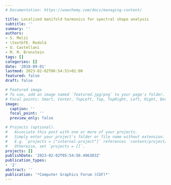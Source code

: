 ```yaml
---
# Documentation: https://wowchemy.com/docs/managing-content/

title: Localized manifold harmonics for spectral shape analysis
subtitle: ''
summary: ''
authors:
- S. Melzi
- \textbfE. Rodolà
- U. Castellani
- M. M. Bronstein
tags: []
categories: []
date: '2018-09-01'
lastmod: 2023-02-02T06:54:51+01:00
featured: false
draft: false

# Featured image
# To use, add an image named `featured.jpg/png` to your page's folder.
# Focal points: Smart, Center, TopLeft, Top, TopRight, Left, Right, BottomLeft, Bottom, BottomRight.
image:
  caption: ''
  focal_point: ''
  preview_only: false

# Projects (optional).
#   Associate this post with one or more of your projects.
#   Simply enter your project's folder or file name without extension.
#   E.g. `projects = ["internal-project"]` references `content/project/deep-learning/index.md`.
#   Otherwise, set `projects = []`.
projects: []
publishDate: '2023-02-02T05:54:50.496383Z'
publication_types:
- '2'
abstract: ''
publication: '*Computer Graphics Forum (CGF)*'
---
```

